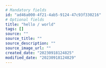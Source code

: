 ```yaml
---
# Mandatory fields
id: "ad46a000-4f21-4ab5-9124-47c93f330216"
# Optional fields
title: "hello / world"
tags: []
source: ""
source_title: ""
source_description: ""
source_image_url: ""
created_date: "20230918124825"
modified_date: "20230918124829"
---
```

